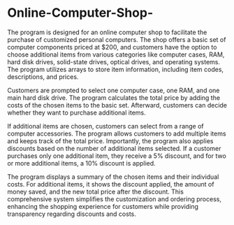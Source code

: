 # Online-Computer-Shop-
The program is designed for an online computer shop to facilitate the purchase of customized personal computers. The shop offers a basic set of computer components priced at $200, and customers have the option to choose additional items from various categories like computer cases, RAM, hard disk drives, solid-state drives, optical drives, and operating systems. The program utilizes arrays to store item information, including item codes, descriptions, and prices. 

Customers are prompted to select one computer case, one RAM, and one main hard disk drive. The program calculates the total price by adding the costs of the chosen items to the basic set. Afterward, customers can decide whether they want to purchase additional items. 

If additional items are chosen, customers can select from a range of computer accessories. The program allows customers to add multiple items and keeps track of the total price. Importantly, the program also applies discounts based on the number of additional items selected. If a customer purchases only one additional item, they receive a 5% discount, and for two or more additional items, a 10% discount is applied. 

The program displays a summary of the chosen items and their individual costs. For additional items, it shows the discount applied, the amount of money saved, and the new total price after the discount. This comprehensive system simplifies the customization and ordering process, enhancing the shopping experience for customers while providing transparency regarding discounts and costs.
